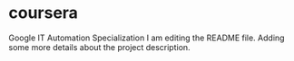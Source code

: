 # coursera
Google IT Automation Specialization
I am editing the README file. Adding some more details about the project description.
